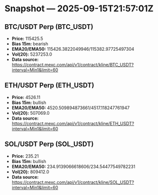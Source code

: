 # Snapshot — 2025-09-15T21:57:01Z

## BTC/USDT Perp (BTC_USDT)
- **Price:** 115425.5
- **Bias 15m:** bearish
- **EMA20/EMA50:** 115426.3822049946/115382.97725497304
- **Vol(20):** 5237253.0
- **Data source:** https://contract.mexc.com/api/v1/contract/kline/BTC_USDT?interval=Min1&limit=60

## ETH/USDT Perp (ETH_USDT)
- **Price:** 4526.11
- **Bias 15m:** bullish
- **EMA20/EMA50:** 4520.509894873661/4517.118247761947
- **Vol(20):** 507069.0
- **Data source:** https://contract.mexc.com/api/v1/contract/kline/ETH_USDT?interval=Min1&limit=60

## SOL/USDT Perp (SOL_USDT)
- **Price:** 235.21
- **Bias 15m:** bullish
- **EMA20/EMA50:** 234.9139066618606/234.54477549782231
- **Vol(20):** 809412.0
- **Data source:** https://contract.mexc.com/api/v1/contract/kline/SOL_USDT?interval=Min1&limit=60
